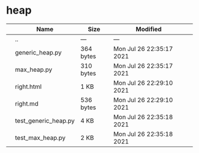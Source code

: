 heap
====

<table><thead><tr class="header"><th></th><th>Name</th><th>Size</th><th>Modified</th><th></th></tr></thead><tbody><tr class="odd"><td></td><td><span class="goup">..</span></td><td>—</td><td>—</td><td></td></tr><tr class="even"><td></td><td><span class="name">generic_heap.py</span></td><td>364 bytes</td><td>Mon Jul 26 22:35:17 2021</td><td></td></tr><tr class="odd"><td></td><td><span class="name">max_heap.py</span></td><td>310 bytes</td><td>Mon Jul 26 22:35:17 2021</td><td></td></tr><tr class="even"><td></td><td><span class="name">right.html</span></td><td>1 KB</td><td>Mon Jul 26 22:29:10 2021</td><td></td></tr><tr class="odd"><td></td><td><span class="name">right.md</span></td><td>536 bytes</td><td>Mon Jul 26 22:29:10 2021</td><td></td></tr><tr class="even"><td></td><td><span class="name">test_generic_heap.py</span></td><td>4 KB</td><td>Mon Jul 26 22:35:18 2021</td><td></td></tr><tr class="odd"><td></td><td><span class="name">test_max_heap.py</span></td><td>2 KB</td><td>Mon Jul 26 22:35:18 2021</td><td></td></tr></tbody></table>
